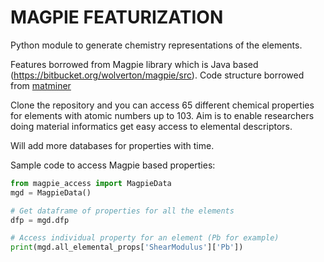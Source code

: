 # MAGPIE FEATURIZATION
Python module to generate chemistry representations of the elements. 

Features borrowed from Magpie library which is Java based (https://bitbucket.org/wolverton/magpie/src). 
Code structure borrowed from [matminer](https://github.com/hackingmaterials/matminer)

Clone the repository and you can access 65 different chemical properties for elements with atomic numbers up to 103. Aim is to enable researchers doing material informatics get easy access to elemental descriptors. 

Will add more databases for properties with time. 

Sample code to access Magpie based properties:

```python
from magpie_access import MagpieData
mgd = MagpieData()

# Get dataframe of properties for all the elements
dfp = mgd.dfp

# Access individual property for an element (Pb for example)
print(mgd.all_elemental_props['ShearModulus']['Pb'])

```

